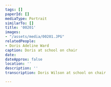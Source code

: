```yaml
---
tags: []
paperId: []
mediaType: Portrait
similarTo: []
title: '00201'
images:
- "/assets/media/00201.JPG"
relatedPeople:
- Doris Adeline Ward
caption: Doris at school on chair
date: 
dateApprox: false
location: ''
description: ''
transcription: Doris Wilson at school on chair

---
```

